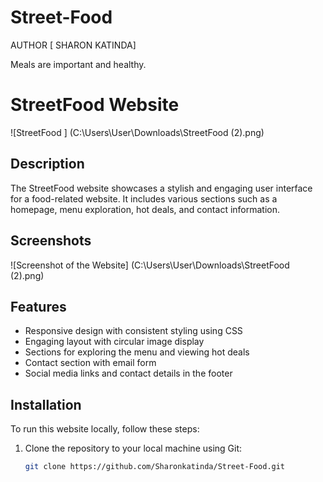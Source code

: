 # Street-Food

AUTHOR [ SHARON KATINDA]

Meals are important and healthy.
# StreetFood Website

![StreetFood ]
(C:\Users\User\Downloads\StreetFood (2).png)

## Description

The StreetFood website showcases a stylish and engaging user interface for a food-related website. It includes various sections such as a homepage, menu exploration, hot deals, and contact information.

## Screenshots

![Screenshot of the Website] (C:\Users\User\Downloads\StreetFood (2).png)

## Features

- Responsive design with consistent styling using CSS
- Engaging layout with circular image display
- Sections for exploring the menu and viewing hot deals
- Contact section with email form
- Social media links and contact details in the footer

## Installation

To run this website locally, follow these steps:

1. Clone the repository to your local machine using Git:

   ```bash
   git clone https://github.com/Sharonkatinda/Street-Food.git

